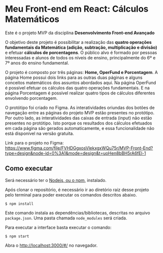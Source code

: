 # Meu Front-end em React: Cálculos Matemáticos

Este é o projeto MVP da disciplina **Desenvolvimento Front-end Avançado** 

O objetivo deste projeto é possibilitar a realização das **quatro operações fundamentais da Matemática (adição, subtração, multiplicação e divisão)** e efetuar **cálculos de porcentagens**. O público alvo é formado por pessoas interessadas e alunos de todos os níveis de ensino, principalmente do 6º e 7º anos do ensino fundamental.

O projeto é composto por três páginas: **Home, OperFund e Porcentagem**. A página Home possui dois links para as outras duas páginas e alguns conceitos matemáticos dos assuntos abordados aqui. Na página OperFund é possível efetuar os cálculos das quatro operações fundamentais. E na página Porcentagem é possível realizar quatro tipos de cálculos diferentes envolvendo porcentagem.

O protótipo foi criado no Figma. As interatividades oriundas dos botôes de navegação entre as páginas do projeto MVP estão presentes no protótipo. Por outro lado, as interatividades das caixas de entrada (input) não estão presentes no protótipo. Isto porque os resultados dos cálculos efetuados em cada página são gerados automaticamente, e essa funcionalidade não está disponível na versão gratuita.

Link para o projeto no Figma: https://www.figma.com/file/FVHDGgxosVlekxgxWQu75r/MVP-Front-End?type=design&node-id=0%3A1&mode=design&t=uoHen8bBH5rA6fEl-1

## Como executar

Será necessário ter o [Nodejs, ou o npm,](https://nodejs.org/en/download/) instalado. 

Após clonar o repositório, é necessário ir ao diretório raiz desse projeto pelo terminal para poder executar os comandos descritos abaixo.

```
$ npm install
```

Este comando instala as dependências/bibliotecas, descritas no arquivo `package.json`. Uma pasta chamada `node_modules` será criada.

Para executar a interface basta executar o comando: 

```
$ npm start
```

Abra o [http://localhost:3000/#/](http://localhost:3000/#/) no navegador.
